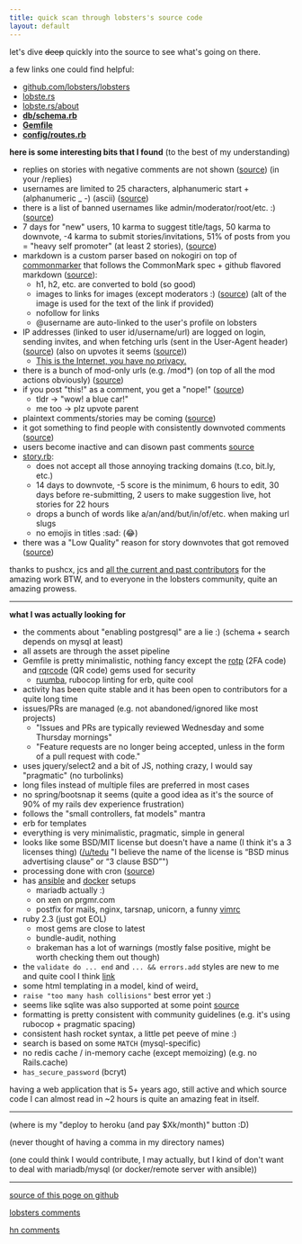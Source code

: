 ```yaml
---
title: quick scan through lobsters's source code
layout: default
---
```


let's dive ~~deep~~ quickly into the source to see what's going on there.

a few links one could find helpful:

- [github.com/lobsters/lobsters](https://github.com/lobsters/lobsters)
- [lobste.rs](https://lobste.rs)
- [lobste.rs/about](https://lobste.rs/about)
- **[db/schema.rb](https://github.com/lobsters/lobsters/blob/master/db/schema.rb)**
- **[Gemfile](https://github.com/lobsters/lobsters/blob/master/Gemfile)**
- **[config/routes.rb](https://github.com/lobsters/lobsters/blob/master/config/routes.rb)**

**here is some interesting bits that I found**  (to the best of my understanding)

- replies on stories with negative comments are not shown ([source](https://github.com/lobsters/lobsters/commit/02ed8c3783ca4d602cbfcc39d6df7dedd0460bc1)) (in your /replies)
- usernames are limited to 25 characters, alphanumeric start + (alphanumeric _ -) (ascii) ([source](https://github.com/lobsters/lobsters/blob/master/app/models/user.rb#L78-L80))
- there is a list of banned usernames like admin/moderator/root/etc. :) ([source](https://github.com/lobsters/lobsters/blob/master/app/models/user.rb#L103-L106))
-  7 days for "new" users, 10 karma to suggest title/tags, 50 karma to downvote, -4 karma to submit stories/invitations, 51% of posts from you = "heavy self promoter" (at least 2 stories), ([source](https://github.com/lobsters/lobsters/blob/master/app/models/user.rb#L108-L127))
- markdown is a custom parser based on nokogiri on top of [commonmarker](https://github.com/gjtorikian/commonmarker) that follows the CommonMark spec + github flavored markdown ([source](https://github.com/lobsters/lobsters/blob/master/extras/markdowner.rb)):
  - h1, h2, etc. are converted to bold (so good)
  - images to links for images (except moderators :) ([source](https://github.com/lobsters/lobsters/commit/efe350581144019f25c8e69d826f14bc6e66ae08)) (alt of the image is used for the text of the link if provided)
  - nofollow for links
  - @username are auto-linked to the user's profile on lobsters
- IP addresses (linked to user id/username/url) are logged on login, sending invites, and when fetching urls (sent in the User-Agent header) ([source](https://github.com/lobsters/lobsters/search?q=remote_ip&unscoped_q=remote_ip)) (also on upvotes it seems ([source](https://github.com/lobsters/lobsters/commit/0cea4d497cb5f86a8b623c880c650524b44b4255)))
  - [This is the Internet, you have no privacy.](https://lobste.rs/privacy)
- there is a bunch of mod-only urls (e.g. /mod\*) (on top of all the mod actions obviously) ([source](https://github.com/lobsters/lobsters/blob/d2963d4b80b47ac9f34bda65154a37cdde0a2174/app/controllers/mod_controller.rb))
- if you post "this!" as a comment, you get a "nope!" ([source](https://github.com/lobsters/lobsters/blob/master/app/models/comment.rb#L50-L74))
  - tldr -> "wow! a blue car!"
  - me too -> plz upvote parent
- plaintext comments/stories may be coming ([source](https://github.com/lobsters/lobsters/blob/master/app/models/comment.rb#L415))
- it got something to find people with consistently downvoted comments ([source](https://github.com/lobsters/lobsters/blob/master/app/models/downvoted_commenters.rb))
- users become inactive and can disown past comments [source](https://github.com/lobsters/lobsters/blob/master/app/models/inactive_user.rb)
- [story.rb](https://github.com/lobsters/lobsters/blob/master/app/models/story.rb):
  - does not accept all those annoying tracking domains (t.co, bit.ly, etc.)
  - 14 days to downvote, -5 score is the minimum, 6 hours to edit, 30 days before re-submitting, 2 users to make suggestion live, hot stories for 22 hours
  - drops a bunch of words like a/an/and/but/in/of/etc. when making url slugs
  - no emojis in titles :sad: (😂)
- there was a "Low Quality" reason for story downvotes that got removed ([source](https://github.com/lobsters/lobsters/blob/master/app/models/vote.rb#L23))

thanks to pushcx, jcs and [all the current and past contributors](https://github.com/lobsters/lobsters/graphs/contributors) for the amazing work BTW, and to everyone in the lobsters community, quite an amazing prowess.

----

**what I was actually looking for**

- the comments about "enabling postgresql" are a lie :) (schema + search depends on mysql at least)
- all assets are through the asset pipeline
- Gemfile is pretty minimalistic, nothing fancy except the [rotp](https://github.com/mdp/rotp) (2FA code) and [rqrcode](https://github.com/whomwah/rqrcode) (QR code) gems used for security
  - [ruumba](https://github.com/ericqweinstein/ruumba), rubocop linting for erb, quite cool
- activity has been quite stable and it has been open to contributors for a quite long time
- issues/PRs are managed (e.g. not abandoned/ignored like most projects)
  - "Issues and PRs are typically reviewed Wednesday and some Thursday mornings"
  - "Feature requests are no longer being accepted, unless in the form of a pull request with code."
- uses jquery/select2 and a bit of JS, nothing crazy, I would say "pragmatic" (no turbolinks)
- long files instead of multiple files are preferred in most cases
- no spring/bootsnap it seems (quite a good idea as it's the source of 90% of my rails dev experience frustration)
- follows the "small controllers, fat models" mantra
- erb for templates
- everything is very minimalistic, pragmatic, simple in general
- looks like some BSD/MIT license but doesn't have a name (I think it's a 3 licenses thing) ([/u/tedu](https://lobste.rs/s/bb80bu/quick_scan_through_lobsters_s_source_code#c_xq5hne) "I believe the name of the license is “BSD minus advertising clause” or “3 clause BSD”")
- processing done with cron ([source](https://github.com/lobsters/lobsters-ansible/tree/master/roles/lobsters/templates/sbin))
- has [ansible](https://github.com/lobsters/lobsters-ansible) and [docker](https://github.com/utensils/docker-lobsters) setups
  - mariadb actually :)
  - on xen on prgmr.com
  - postfix for mails, nginx, tarsnap, unicorn, a funny [vimrc](https://github.com/lobsters/lobsters-ansible/blob/master/roles/sysadm/templates/dot%2Ca/vimrc)
- ruby 2.3 (just got EOL)
  - most gems are close to latest
  - bundle-audit, nothing
  - brakeman has a lot of warnings (mostly false positive, might be worth checking them out though)
- the `validate do ... end` and `... && errors.add` styles are new to me and quite cool I think [link](https://github.com/lobsters/lobsters/blob/master/app/models/comment.rb#L50-L74)
- some html templating in a model, kind of weird[.](https://github.com/lobsters/lobsters/blob/master/app/models/hat.rb)
- `raise "too many hash collisions"` best error yet :)
- seems like sqlite was also supported at some point [source](https://github.com/lobsters/lobsters/blob/master/app/models/keystore.rb)
- formatting is pretty consistent with community guidelines (e.g. it's using rubocop + pragmatic spacing)
- consistent hash rocket syntax, a little pet peeve of mine :)
- search is based on some `MATCH` (mysql-specific)
- no redis cache / in-memory cache (except memoizing) (e.g. no Rails.cache)
- `has_secure_password` (bcryt)

having a web application that is 5+ years ago, still active and which source code I can almost read in ~2 hours is quite an amazing feat in itself.

-------

(where is my "deploy to heroku (and pay $Xk/month)" button :D)

(never thought of having a comma in my directory names)

(one could think I would contribute, I may actually, but I kind of don't want to deal with mariadb/mysql (or docker/remote server with ansible))

---------

[source of this poge on github](https://github.com/localhostdotdev/localhostdotdev.github.io/blob/master/lobsters.md)

[lobsters comments](https://lobste.rs/s/bb80bu/quick_scan_through_lobsters_s_source_code)

[hn comments](https://news.ycombinator.com/item?id=19662444)

